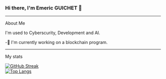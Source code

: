 ### Hi there, I'm Emeric GUICHET 👋

<hr>
  About Me

I'm used to Cyberscurity, Development and AI.

  -🔭 I'm currently working on a blockchain program.
  
<hr>
My stats <br>

[![GitHub Streak](http://github-readme-streak-stats.herokuapp.com?user=Emeric-gui&theme=dark&background=000000)](https://git.io/streak-stats)
<br>
[![Top Langs](https://github-readme-stats.vercel.app/api/top-langs/?username=Emeric-gui&layout=compact&theme=vision-friendly-dark)](https://github.com/anuraghazra/github-readme-stats)


<!--
**Emeric-gui/Emeric-gui** is a ✨ _special_ ✨ repository because its `README.md` (this file) appears on your GitHub profile.

Here are some ideas to get you started:

- 🔭 I’m currently working on ...
- 🌱 I’m currently learning ...
- 👯 I’m looking to collaborate on ...
- 🤔 I’m looking for help with ...
- 💬 Ask me about ...
- 📫 How to reach me: ...
- 😄 Pronouns: ...
- ⚡ Fun fact: ...
-->
